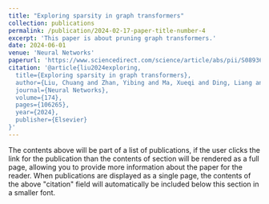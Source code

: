 ```yaml
---
title: "Exploring sparsity in graph transformers"
collection: publications
permalink: /publication/2024-02-17-paper-title-number-4
excerpt: 'This paper is about pruning graph transformers.'
date: 2024-06-01
venue: 'Neural Networks'
paperurl: 'https://www.sciencedirect.com/science/article/abs/pii/S0893608024001898'
citation: '@article{liu2024exploring,
  title={Exploring sparsity in graph transformers},
  author={Liu, Chuang and Zhan, Yibing and Ma, Xueqi and Ding, Liang and Tao, Dapeng and Wu, Jia and Hu, Wenbin and Du, Bo},
  journal={Neural Networks},
  volume={174},
  pages={106265},
  year={2024},
  publisher={Elsevier}
}'
---
```


The contents above will be part of a list of publications, if the user clicks the link for the publication than the contents of section will be rendered as a full page, allowing you to provide more information about the paper for the reader. When publications are displayed as a single page, the contents of the above "citation" field will automatically be included below this section in a smaller font.

